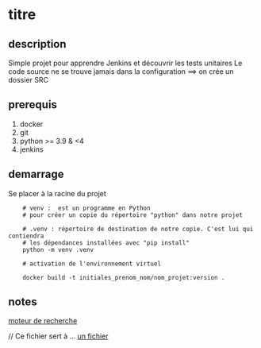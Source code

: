 # titre

## description
Simple projet pour apprendre Jenkins et découvrir les tests unitaires
Le code source ne se trouve jamais dans la configuration  ==> on crée un dossier SRC

## prerequis
1. docker
2. git
3. python >= 3.9 & <4
4. jenkins
   
## demarrage

Se placer à la racine du projet 

``` shell
    # venv :  est un programme en Python 
    # pour créer un copie du répertoire "python" dans notre projet
    
    # .venv : répertoire de destination de notre copie. C'est lui qui contiendra
    # les dépendances installées avec "pip install"
    python -m venv .venv

    # activation de l'environnement virtuel 
```

``` shell
    docker build -t initiales_prenom_nom/nom_projet:version .
```

## notes

[moteur de recherche](https://google.fr)

// Ce fichier sert à ...
[un fichier](Jenkinsfile)
